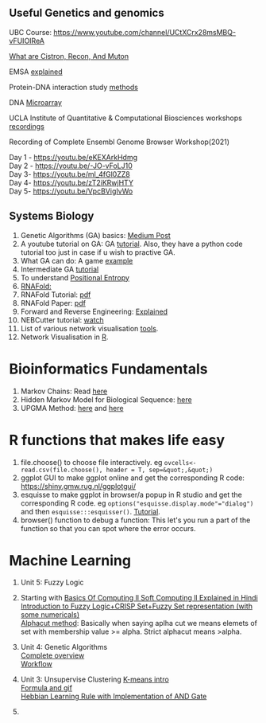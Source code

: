 ## Useful Genetics and genomics

UBC Course: https://www.youtube.com/channel/UCtXCrx28msMBQ-vFUIOIReA

[What are Cistron, Recon, And Muton](https://www.chegg.com/homework-help/definitions/cistron-recon-and-muton-14)

EMSA [explained](https://www.youtube.com/watch?v=G7VZfFM5YM8)

Protein-DNA interaction study [methods](https://www.youtube.com/watch?v=thd6aPeS4nU)

DNA [Microarray](https://www.youtube.com/watch?v=6ZzFihESjp0)

UCLA Institute of Quantitative & Computational Biosciences workshops [recordings](https://qcb.ucla.edu/collaboratory/workshops/w1-intro-to-unix-command-line/)

Recording of Complete Ensembl Genome Browser Workshop(2021)

Day 1 - https://youtu.be/eKEXArkHdmg<br>
Day 2 - https://youtu.be/-JO-vFoLJ10<br>
Day 3- https://youtu.be/ml_4fGl0ZZ8<br>
Day 4- https://youtu.be/zT2iKRwjHTY<br>
Day 5- https://youtu.be/VpcBVigIvWo<br>


## Systems Biology

1. Genetic Algorithms (GA) basics: [Medium Post](https://towardsdatascience.com/introduction-to-genetic-algorithms-including-example-code-e396e98d8bf3)
2. A youtube tutorial on GA: GA [tutorial](https://www.youtube.com/watch?v=uQj5UNhCPuo). Also, they have a python code tutorial too just in case if u wish to practive GA.
3. What GA can do: A game [example](https://www.youtube.com/watch?v=Gl3EjiVlz_4)
4. Intermediate GA [tutorial](https://www.youtube.com/watch?v=7J-DfS52bnI)
5. To understand [Positional Entropy](https://youtu.be/Prfg9nN2v0k)
6. [RNAFold:](https://slideplayer.com/slide/4805673/)
7. RNAFold Tutorial: [pdf](https://algosb2019.sciencesconf.org/data/RNAtutorial.pdf)
8. RNAFold Paper: [pdf](https://www.ncbi.nlm.nih.gov/pmc/articles/PMC1370799/)
9. Forward and Reverse Engineering: [Explained](https://techdifferences.com/difference-between-forward-engineering-and-reverse-engineering.html)
10. NEBCutter tutorial: [watch](https://www.youtube.com/watch?v=IgAAq6mkUH0)
11. List of various network visualisation [tools](https://bioinformaticsonline.com/pages/view/35386/list-of-visualization-tools-for-network-biology).
12. Network Visualisation in [R](https://github.com/Rohit-Satyam/jmi-notes/blob/main/README.md).


# Bioinformatics Fundamentals

1. Markov Chains: Read [here](https://towardsdatascience.com/introduction-to-markov-chains-50da3645a50d)
2. Hidden Markov Model for Biological Sequence: [here](https://towardsdatascience.com/hidden-markov-model-applied-to-biological-sequence-373d2b5a24c)
3. UPGMA Method: [here](https://www.youtube.com/watch?v=c2y9s_E2184) and [here](http://www.slimsuite.unsw.edu.au/teaching/upgma/)

# R functions that makes life easy
1. file.choose() to choose file interactively. eg `ovcells<- read.csv(file.choose(), header = T, sep=&quot;,&quot;)`
2. ggplot GUI to make ggplot online and get the corresponding R code: https://shiny.gmw.rug.nl/ggplotgui/
3. esquisse to make ggplot in browser/a popup in R studio and get the corresponding R code. eg `options("esquisse.display.mode"="dialog")` and then `esquisse:::esquisser()`. [Tutorial](https://www.youtube.com/watch?v=xA9PMizB1VA).
4. browser() function to debug a function: This let's you run a part of the function so that you can spot where the error occurs.

# Machine Learning

1. Unit 5: Fuzzy Logic<br>
2. Starting with [Basics Of Computing ll Soft Computing ll Explained in Hindi](https://www.youtube.com/watch?v=8LdZMqcFEHs&list=PLYwpaL_SFmcCPUl8mAnb4g1oExKd0n4Gw)<br>
[Introduction to Fuzzy Logic+CRISP Set+Fuzzy Set representation (with some numericals)](https://www.youtube.com/watch?v=LUz-FbwPh3Q)<br>
[Alphacut method](https://youtu.be/vSM9Z0svr9I): Basically when saying aplha cut we means elemets of set with membership value >= alpha. Strict alphacut means >alpha.

2. Unit 4: Genetic Algorithms <br>
[Complete overview](https://towardsdatascience.com/introduction-to-genetic-algorithms-including-example-code-e396e98d8bf3) <br>
[Workflow](https://medium.com/geekculture/introduction-to-genetic-algorithm-d417119040b7)


3. Unit 3: Unsupervise Clustering 
[K-means intro](https://medium.com/data-folks-indonesia/step-by-step-to-understanding-k-means-clustering-and-implementation-with-sklearn-b55803f519d6)<br>
[Formula and gif](https://medium.com/analytics-vidhya/k-means-clustering-3ce2456db7f1)<br>
[Hebbian Learning Rule with Implementation of AND Gate](https://www.geeksforgeeks.org/hebbian-learning-rule-with-implementation-of-and-gate/)<br>

4. 

